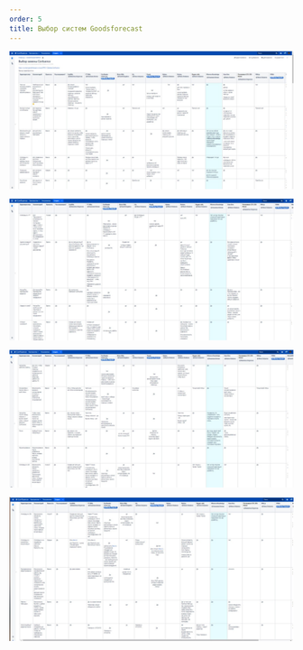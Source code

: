 ```yaml
---
order: 5
title: Выбор систем Goodsforecast
---
```


![](./goodsforecast_0.jpeg)

![](./goodsforecast_1.jpeg)

![](./goodsforecast_2.jpeg)

![](./goodsforecast_3.jpeg)
